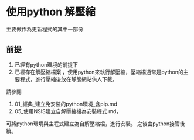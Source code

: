 # 使用python 解壓縮

主要做作為更新程式的其中一部份

## 前提

1. 已經有python環境的前提下
2. 已經存在解壓縮檔案
，使用python來執行解壓縮，壓縮檔通常是python的主要程式，進行壓縮後放在靜態網站供人下載。


請參閱
1. 01_經典_建立免安裝的python環境_含pip.md
2. 05_使用NSIS建立自解壓縮檔為安裝程式.md，

可將python環境與主程式建立為自解壓縮檔，進行安裝。 之後由python接管後續。

